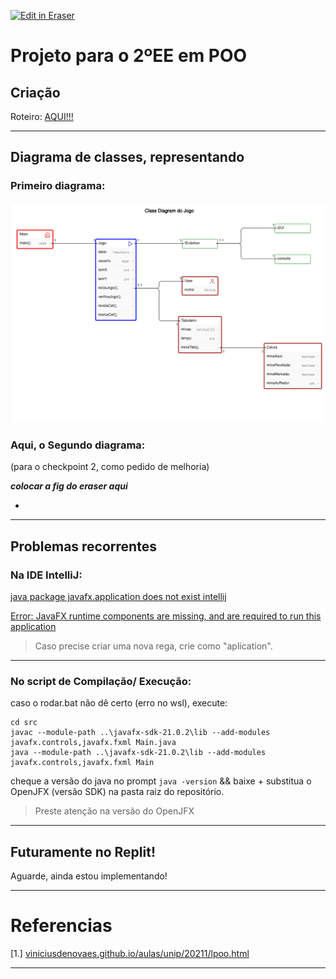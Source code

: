 <p><a target="_blank" href="https://app.eraser.io/workspace/eBwPst8QmxllTjqJEaFD" id="edit-in-eraser-github-link"><img alt="Edit in Eraser" src="https://firebasestorage.googleapis.com/v0/b/second-petal-295822.appspot.com/o/images%2Fgithub%2FOpen%20in%20Eraser.svg?alt=media&amp;token=968381c8-a7e7-472a-8ed6-4a6626da5501"></a></p>

# Projeto para o 2ºEE em POO
## Criação
Roteiro: [﻿AQUI!!!](https://drive.google.com/file/d/1JilxkVmk3AX6HuuT0fsHob_FmkzEWcIn/view) 

---

## Diagrama de classes, representando


### Primeiro diagrama:
![Figure 1](/.eraser/eBwPst8QmxllTjqJEaFD___ibsr7NFOmZXGn92bwac608CiSpo2___---figure---SvEL5Xfv4K6PqgGr1tnOg---figure---x6unebMDUbX_A9iBRd3dxQ.png "Figure 1")





### Aqui, o Segundo diagrama:
(para o checkpoint 2, como pedido de melhoria)

***colocar a fig do eraser aqui***



+ 



---

## Problemas recorrentes
### Na IDE IntelliJ:
[﻿java package javafx.application does not exist intellij](https://www.youtube.com/watch?v=b60Fl2WLaQY) 

[﻿Error: JavaFX runtime components are missing, and are required to run this application](https://www.youtube.com/watch?v=hS_6ek9rTco) 

>   Caso precise criar uma nova rega, crie como "aplication".  

---

### No script de Compilação/ Execução:
caso o rodar.bat não dê certo (erro no wsl), execute:

```
cd src
javac --module-path ..\javafx-sdk-21.0.2\lib --add-modules javafx.controls,javafx.fxml Main.java
java --module-path ..\javafx-sdk-21.0.2\lib --add-modules javafx.controls,javafx.fxml Main
```
cheque a versão do java no prompt `java -version` && baixe + substitua o OpenJFX (versão SDK) na pasta raiz do repositório. 

>   Preste atenção na versão do OpenJFX  

---

## Futuramente no Replit!
Aguarde, ainda estou implementando!

---

# Referencias
[1.] [﻿viniciusdenovaes.github.io/aulas/unip/20211/lpoo.html](https://viniciusdenovaes.github.io/aulas/unip/20211/lpoo.html) 

---




<!--- Eraser file: https://app.eraser.io/workspace/eBwPst8QmxllTjqJEaFD --->